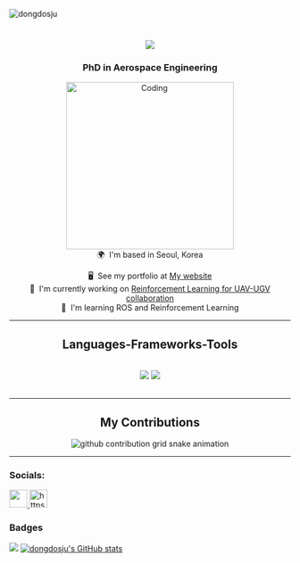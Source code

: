 <p align="left"> <img src="https://komarev.com/ghpvc/?username=dongdosju&label=Profile%20views&color=0e75b6&style=flat" alt="dongdosju" /> </p>
<h1 align="center">
    <img src="https://readme-typing-svg.herokuapp.com/?font=Righteous&size=35&center=true&vCenter=true&width=500&height=70&duration=3600&lines=Hi+There!+👋;+I'm+Dong+DO!;" />
</h1>

<h3 align="center">PhD in Aerospace Engineering</h3>

<div align="center">
    <img alt="Coding" width="300" src="media/drone_animated.gif">
</div>

<div align="center">
🌍  I'm based in Seoul, Korea

🖥️  See my portfolio at [My website](http://sites.google.com/view/dongdo-sju) <br>
🚀  I'm currently working on [Reinforcement Learning for UAV-UGV collaboration](http://sites.google.com/view/dongdo-sju/research-interests?authuser=0)  <br>
🧠  I'm learning ROS and Reinforcement Learning
</div>

<hr/>

<h2 align="center">Languages-Frameworks-Tools</h2>
<br/>
<div align="center">
    <img src="https://skillicons.dev/icons?i=anaconda,py,pytorch,tensorflow,c,cpp,ros,cmake,matlab,opencv" />
    <img src="https://skillicons.dev/icons?i=linux,bash,git,github,docker,vscode,visualstudio,latex,md,arduino,raspberrypi" /> <br>
</div>

<br/>
<hr/>

<div align="center">
<h2> My Contributions </h2>
<picture>
  <source
    media="(prefers-color-scheme: dark)"
    srcset="https://raw.githubusercontent.com/dongdosju/dongdosju/output/github-contribution-grid-snake-dark.svg"
  />
  <source
    media="(prefers-color-scheme: light)"
    srcset="https://raw.githubusercontent.com/platane/dongdosju/dongdosju/github-contribution-grid-snake.svg"
  />
  <img
    alt="github contribution grid snake animation"
    src="https://raw.githubusercontent.com/dongdosju/dongdosju/output/github-contribution-grid-snake.gif"
  />
</picture>
</div>

<hr/>

### Socials:
<p align="left">
<a href="https://www.github.com/dongdosju" target="_blank" rel="noreferrer"> <picture> <source media="(prefers-color-scheme: dark)" srcset="https://raw.githubusercontent.com/danielcranney/readme-generator/main/public/icons/socials/github-dark.svg" /> <source media="(prefers-color-scheme: light)" srcset="https://raw.githubusercontent.com/danielcranney/readme-generator/main/public/icons/socials/github.svg" /> <img src="https://raw.githubusercontent.com/danielcranney/readme-generator/main/public/icons/socials/github.svg" width="32" height="32" /> </picture> </a>
<a href="https://www.youtube.com/c/https://www.youtube.com/@dongdo_sju" target="blank"> <img src="https://raw.githubusercontent.com/rahuldkjain/github-profile-readme-generator/master/src/images/icons/Social/youtube.svg" alt="https://www.youtube.com/@dongdo_sju" height="32" width="32" /></a>
</p>

### Badges
<p align="left"> 
<a href="http://www.github.com/dongdosju"><img src="https://github-readme-streak-stats.herokuapp.com/?user=dongdosju&stroke=ffffff&background=1c1917&ring=3382ed&fire=3382ed&currStreakNum=ffffff&currStreakLabel=3382ed&sideNums=ffffff&sideLabels=ffffff&dates=ffffff&hide_border=true" /></a>
<a align="center" href="http://www.github.com/dongdosju"><img src="https://github-readme-stats.vercel.app/api?username=dongdosju&show_icons=true&hide=stars,prs,issues,&count_private=true&title_color=3382ed&text_color=ffffff&icon_color=3382ed&bg_color=1c1917&hide_border=true&show_icons=true" alt="dongdosju's GitHub stats" /></a>
</p>
